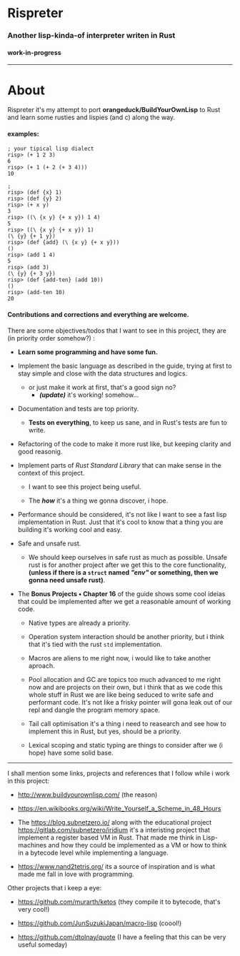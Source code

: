 # Rispreter
### Another lisp-kinda-of interpreter writen in Rust
#### work-in-progress

---
# About

Rispreter it's my attempt to port **orangeduck/BuildYourOwnLisp** to Rust and learn some rusties and lispies (and c) along the way.

#### examples:

```
; your tipical lisp dialect
risp> (+ 1 2 3)
6
risp> (+ 1 (+ 2 (+ 3 4)))
10
```
```
;
risp> (def {x} 1)
risp> (def {y} 2)
risp> (+ x y)
3
risp> ((\ {x y} {+ x y}) 1 4)
5
risp> ((\ {x y} {+ x y}) 1)
(\ {y} {+ 1 y})
risp> (def {add} (\ {x y} {+ x y}))
()
risp> (add 1 4)
5
risp> (add 3)
(\ {y} {+ 3 y})
risp> (def {add-ten} (add 10))
()
risp> (add-ten 10)
20
```


#### **Contributions and corrections and everything are welcome.**

There are some objectives/todos that I want to see in this project, they are (in priority order somehow?) :

* **Learn some programming and have some fun.**

- Implement the basic language as described in the guide, trying at first to stay simple and close with the data structures and logics.

    - or just make it work at first, that's a good sign no?
        - ***(update)*** it's working! somehow...


- Documentation and tests are top priority.

    - **Tests on everything**, to keep us sane, and in Rust's tests are fun to write.


- Refactoring of the code to make it more rust like, but keeping clarity and good reasonig.

- Implement parts of *Rust Standard Library* that can make sense in the context of this project.

    - I want to see this project being useful.

    - The ***how*** it's a thing we gonna discover, i hope.

- Performance should be considered, it's not like I want to see a fast lisp implementation in Rust. Just that it's cool to know that a thing you are building it's working cool and easy.

- Safe and unsafe rust.

    - We should keep ourselves in safe rust as much as possible. Unsafe rust is for another project after we get this to the core functionality, **(unless if there is a `struct` named *"env"* or something, then we gonna need unsafe rust)**.  


- The **Bonus Projects • Chapter 16** of the guide shows some cool ideias that could be implemented after we get a reasonable amount of working code.

    - Native types are already a priority.

    - Operation system interaction should be another priority, but i think that it's tied with the rust `std` implementation.

    - Macros are aliens to me right now, i would like to take another aproach.

    - Pool allocation and GC are topics too much advanced to me right now and are projects on their own, but i think that as we code this whole stuff in Rust we are like being seduced to write safe and performant code. It's not like a frisky pointer will gona leak out of our repl and dangle the program memory space.

    - Tail call optimisation it's a thing i need to reasearch and see how to implement this in Rust, but yes, should be a priority.

    - Lexical scoping and static typing are things to consider after we (i hope) have some solid base.

---

I shall mention some links, projects and references that I follow while i work in this project:

- http://www.buildyourownlisp.com/ (the reason)

- https://en.wikibooks.org/wiki/Write_Yourself_a_Scheme_in_48_Hours

- The https://blog.subnetzero.io/ along with the educational project https://gitlab.com/subnetzero/iridium it's a interisting project that implement a register based VM in Rust. That made me think in Lisp-machines and how they could be implemented as a VM or how to think in a bytecode level while implementing a language.

- https://www.nand2tetris.org/ its a source of inspiration and is what made me fall in love with programming.

Other projects that i keep a eye:

- https://github.com/murarth/ketos (they compile it to bytecode, that's very cool!)

- https://github.com/JunSuzukiJapan/macro-lisp (coool!)

- https://github.com/dtolnay/quote (I have a feeling that this can be very useful someday)
